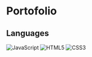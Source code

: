 # Portofolio

## Languages
![JavaScript](https://img.shields.io/badge/javascript-black?style=for-the-badge&logo=javascript)
![HTML5](https://img.shields.io/badge/html5-black?style=for-the-badge&logo=html5)
![CSS3](https://img.shields.io/badge/css3-black?style=for-the-badge&logo=css3)
